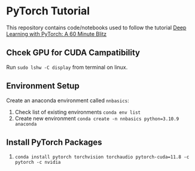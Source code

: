 # PyTorch Tutorial

This repository contains code/notebooks used to follow the tutorial [Deep Learning with PyTorch: A 60 Minute Blitz](https://pytorch.org/tutorials/beginner/deep_learning_60min_blitz.html)


## Chcek GPU for CUDA Campatibility

Run `sudo lshw -C display` from terminal on linux.

## Environment Setup

Create an anaconda environment called `nnbasics`:

1) Check list of existing environments `conda env list`
2) Create new environment `conda create -n nnbasics python=3.10.9 anaconda`

## Install PyTorch Packages

1) `conda install pytorch torchvision torchaudio pytorch-cuda=11.8 -c pytorch -c nvidia`